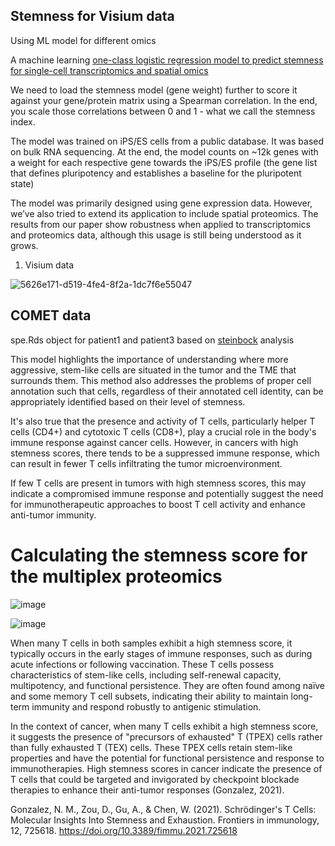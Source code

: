 ## Stemness for Visium data

Using ML model for different omics

A machine learning [one-class logistic regression model to predict stemness for single-cell transcriptomics and spatial omics](https://bmcgenomics.biomedcentral.com/articles/10.1186/s12864-023-09722-6)

We need to load the stemness model (gene weight) further to score it against your gene/protein matrix using a Spearman correlation.
In the end, you scale those correlations between 0 and 1 - what we call the stemness index.

The model was trained on iPS/ES cells from a public database. 
It was based on bulk RNA sequencing. At the end, the model counts on ~12k genes with a weight for each respective gene towards the iPS/ES profile 
(the gene list that defines pluripotency and establishes a baseline for the pluripotent state)

The model was primarily designed using gene expression data. However, we’ve also tried to extend its application to include spatial proteomics. 
The results from our paper show robustness when applied to transcriptomics and proteomics data, although this usage is still being understood as it grows.

1. Visium data

![5626e171-d519-4fe4-8f2a-1dc7f6e55047](https://github.com/Elena983/stemness_omics/assets/68946912/eb04f52a-f76d-45d7-8d20-ce9aa2186b0e)

## COMET data

spe.Rds object for patient1 and patient3 based on [steinbock](https://github.com/Elena983/steinbock) analysis

This model highlights the importance of understanding where more aggressive, stem-like cells are situated in the tumor and the TME that surrounds them.  This method also addresses the problems of proper cell annotation such that cells, regardless of their annotated cell identity, can be appropriately identified based on their level of stemness.

It's also true that the presence and activity of T cells, particularly helper T cells (CD4+) and cytotoxic T cells (CD8+), play a crucial role in the body's immune response against cancer cells. However, in cancers with high stemness scores, there tends to be a suppressed immune response, which can result in fewer T cells infiltrating the tumor microenvironment.  

If few T cells are present in tumors with high stemness scores, this may indicate a compromised immune response and potentially suggest the need for immunotherapeutic approaches to boost T cell activity and enhance anti-tumor immunity.

# Calculating the stemness score for the multiplex proteomics

![image](https://github.com/Elena983/stemness_omics/assets/68946912/3c6a7832-3d7e-4956-968e-69aae131fee1)

![image](https://github.com/Elena983/stemness_omics/assets/68946912/a61442e4-d22e-467b-b0f5-d2c955417d06)

When many T cells in both samples exhibit a high stemness score, it typically occurs in the early stages of immune responses, such as during acute infections or following vaccination. These T cells possess characteristics of stem-like cells, including self-renewal capacity, multipotency, and functional persistence. They are often found among naïve and some memory T cell subsets, indicating their ability to maintain long-term immunity and respond robustly to antigenic stimulation.

In the context of cancer, when many T cells exhibit a high stemness score, it suggests the presence of "precursors of exhausted" T (TPEX) cells rather than fully exhausted T (TEX) cells. These TPEX cells retain stem-like properties and have the potential for functional persistence and response to immunotherapies. High stemness scores in cancer indicate the presence of T cells that could be targeted and invigorated by checkpoint blockade therapies to enhance their anti-tumor responses (Gonzalez, 2021).


Gonzalez, N. M., Zou, D., Gu, A., & Chen, W. (2021). Schrödinger's T Cells: Molecular Insights Into Stemness and Exhaustion. Frontiers in immunology, 12, 725618. https://doi.org/10.3389/fimmu.2021.725618

